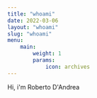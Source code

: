 ```yaml
---
title: "whoami"
date: 2022-03-06
layout: "whoami"
slug: "whoami"
menu:
    main:
        weight: 1
        params: 
            icon: archives 
---
```


Hi, i'm Roberto D'Andrea
